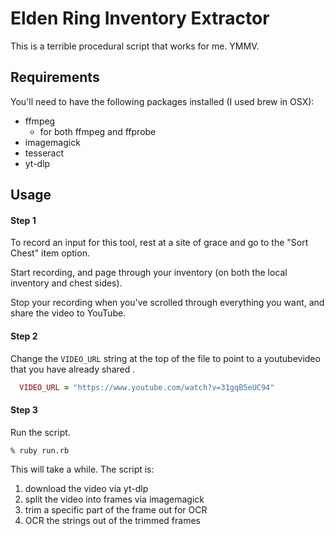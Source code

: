 # Elden Ring Inventory Extractor

This is a terrible procedural script that works for me.  YMMV.

## Requirements

You'll need to have the following packages installed (I used brew in OSX):
* ffmpeg
    * for both ffmpeg and ffprobe
* imagemagick
* tesseract  
* yt-dlp

## Usage

#### Step 1

To record an input for this tool, rest at a site of grace and go to the "Sort Chest" item option.  

Start recording, and page through your inventory (on both the local inventory and chest sides).

Stop your recording when you've scrolled through everything you want, and share the video to YouTube.

#### Step 2

Change the `VIDEO_URL` string at the top of the file to point to a youtubevideo that
you have already shared .

```ruby
  VIDEO_URL = "https://www.youtube.com/watch?v=31gqB5eUC94"
```

#### Step 3 

Run the script.

```
% ruby run.rb
```

This will take a while.  The script is:

1. download the video via yt-dlp
2. split the video into frames via imagemagick
3. trim a specific part of the frame out for OCR
4. OCR the strings out of the trimmed frames

